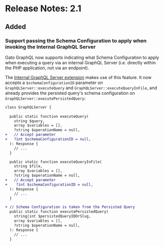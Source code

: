 # Release Notes: 2.1

## Added

### Support passing the Schema Configuration to apply when invoking the Internal GraphQL Server

Gato GraphQL now supports indicating what Schema Configuration to apply when executing a query via an internal GraphQL Server (i.e. directly within the PHP application, not via an endpoint).

The [Internal GraphQL Server extension](https://gatographql.com/extensions/internal-graphql-server/) makes use of this feature. It now accepts a `$schemaConfigurationID` parameter on `GraphQLServer::executeQuery` and `GraphQLServer::executeQueryInFile`, and already provides the persisted query's schema configuration on `GraphQLServer::executePersistedQuery`:

```diff
class GraphQLServer {
  
  public static function executeQuery(
    string $query,
    array $variables = [],
    ?string $operationName = null,
+   // Accept parameter 
+   ?int $schemaConfigurationID = null,
  ): Response {
    // ...
  }

  public static function executeQueryInFile(
    string $file,
    array $variables = [],
    ?string $operationName = null,
+   // Accept parameter 
+    ?int $schemaConfigurationID = null,
  ): Response {
    // ...
  }

+ // Schema Configuration is taken from the Persisted Query
  public static function executePersistedQuery(
    string|int $persistedQueryIDOrSlug,
    array $variables = [],
    ?string $operationName = null,
  ): Response {
    // ...
  }
```

